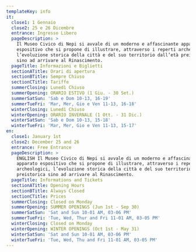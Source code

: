 ```yaml
---
templateKey: info
it:
  close1: 1 Gennaio
  close2: 25 e 26 Dicembre
  entrance: Ingresso Libero
  pageDescription: >
    Il Museo Civico di Nepi si avvale di un moderno e affascinante apparato
    espositivo che si propone di illustrare, attraverso i reperti archeologici,
    l’evoluzione storica della città e del suo territorio dall’età preistorica
    sino ad arrivare al Rinascimento.
  pageTitle: Informazioni e Biglietti
  sectionATitle: Orari di apertura
  sectionBTitle: Sempre Chiuso
  sectionCTitle: Tariffe
  summerClosing: Lunedì Chiuso
  summerOpening: ORARIO ESTIVO (1 Giu. - 30 Set.)
  summerSatSun: 'Sab e Dom 10-13, 16-19'
  summerTueFri: 'Mar, Mer, Gio e Ven 11-13, 16-18'
  winterClosing: Lunedì Chiuso
  winterOpening: ORARIO INVERNALE (1 Ott. - 31 Dic.)
  winterSatSun: 'Sab e Dom 10-13, 15-18'
  winterTueFri: 'Mar, Mer, Gio e Ven 11-13, 15-17'
en:
  close1: January 1st
  close2: December 25 and 26
  entrance: Free Entrance
  pageDescription: >
    ENGLISH Il Museo Civico di Nepi si avvale di un moderno e affascinante
    apparato espositivo che si propone di illustrare, attraverso i reperti
    archeologici, l’evoluzione storica della città e del suo territorio dall’età
    preistorica sino ad arrivare al Rinascimento.
  pageTitle: Informations and Tickets
  sectionATitle: Opening Hours
  sectionBTitle: Always Closed
  sectionCTitle: Prices
  summerClosing: Closed on Monday
  summerOpening: SUMMER OPENINGS (Jun 1st - Sep 30)
  summerSatSun: 'Sat and Sun 10-01 AM, 03-06 PM'
  summerTueFri: 'Tue, Wed, Thur and Fri 11-01 AM, 03-05 PM'
  winterClosing: Closed on Monday
  winterOpening: WINTER OPENINGS (Oct 1st - May 31)
  winterSatSun: 'Sat and Sun 10-01 AM, 03-06 PM'
  winterTueFri: 'Tue, Wed, Thu and Fri 11-01 AM, 03-05 PM'
---
```

